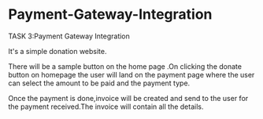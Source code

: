 # Payment-Gateway-Integration

TASK 3:Payment Gateway Integration

It's a simple donation website.

There will be a sample button on the home page .On clicking the donate button on homepage the user will land on the payment page where the user can select the amount to be paid and the payment type.

Once the payment is done,invoice will be created and send to the user for the payment received.The invoice will contain all the details.

